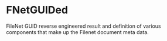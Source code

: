 # FNetGUIDed
FileNet GUID reverse engineered result and definition of various components that make up the Filenet document meta data.
